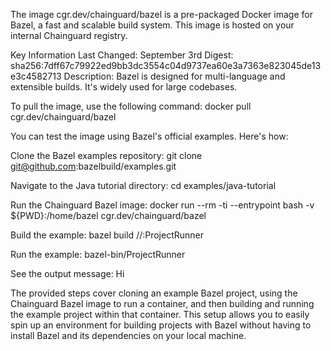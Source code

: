 The image cgr.dev/chainguard/bazel is a pre-packaged Docker image for Bazel, a fast and scalable build system. This image is hosted on your internal Chainguard registry.

Key Information
Last Changed: September 3rd
Digest: sha256:7dff67c79922ed9bb3dc3554c04d9737ea60e3a7363e823045de13e3c4582713
Description: Bazel is designed for multi-language and extensible builds. It's widely used for large codebases.

To pull the image, use the following command:
docker pull cgr.dev/chainguard/bazel

You can test the image using Bazel's official examples. Here's how:

Clone the Bazel examples repository:
git clone git@github.com:bazelbuild/examples.git

Navigate to the Java tutorial directory:
cd examples/java-tutorial

Run the Chainguard Bazel image:
docker run --rm -ti --entrypoint bash -v ${PWD}:/home/bazel cgr.dev/chainguard/bazel

Build the example:
bazel build //:ProjectRunner

Run the example:
bazel-bin/ProjectRunner

See the output message:
Hi

The provided steps cover cloning an example Bazel project, using the Chainguard Bazel image to run a container, and then building and running the example project within that container. This setup allows you to easily spin up an environment for building projects with Bazel without having to install Bazel and its dependencies on your local machine.